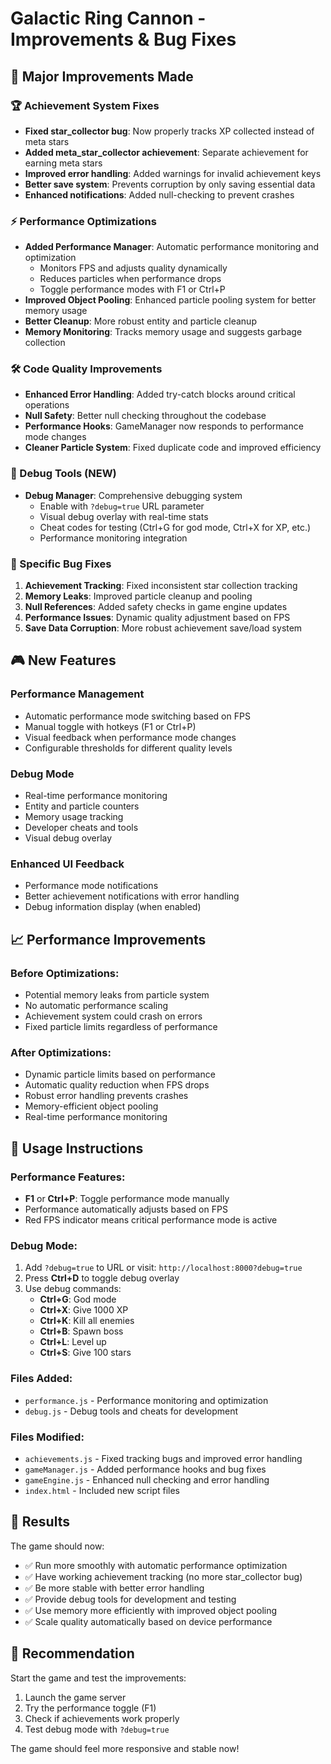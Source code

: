 # Galactic Ring Cannon - Improvements & Bug Fixes

## 🚀 Major Improvements Made

### 🏆 Achievement System Fixes
- **Fixed star_collector bug**: Now properly tracks XP collected instead of meta stars
- **Added meta_star_collector achievement**: Separate achievement for earning meta stars
- **Improved error handling**: Added warnings for invalid achievement keys
- **Better save system**: Prevents corruption by only saving essential data
- **Enhanced notifications**: Added null-checking to prevent crashes

### ⚡ Performance Optimizations
- **Added Performance Manager**: Automatic performance monitoring and optimization
  - Monitors FPS and adjusts quality dynamically
  - Reduces particles when performance drops
  - Toggle performance modes with F1 or Ctrl+P
- **Improved Object Pooling**: Enhanced particle pooling system for better memory usage
- **Better Cleanup**: More robust entity and particle cleanup
- **Memory Monitoring**: Tracks memory usage and suggests garbage collection

### 🛠️ Code Quality Improvements
- **Enhanced Error Handling**: Added try-catch blocks around critical operations
- **Null Safety**: Better null checking throughout the codebase
- **Performance Hooks**: GameManager now responds to performance mode changes
- **Cleaner Particle System**: Fixed duplicate code and improved efficiency

### 🐛 Debug Tools (NEW)
- **Debug Manager**: Comprehensive debugging system
  - Enable with `?debug=true` URL parameter
  - Visual debug overlay with real-time stats
  - Cheat codes for testing (Ctrl+G for god mode, Ctrl+X for XP, etc.)
  - Performance monitoring integration

### 🎯 Specific Bug Fixes
1. **Achievement Tracking**: Fixed inconsistent star collection tracking
2. **Memory Leaks**: Improved particle cleanup and pooling
3. **Null References**: Added safety checks in game engine updates  
4. **Performance Issues**: Dynamic quality adjustment based on FPS
5. **Save Data Corruption**: More robust achievement save/load system

## 🎮 New Features

### Performance Management
- Automatic performance mode switching based on FPS
- Manual toggle with hotkeys (F1 or Ctrl+P)
- Visual feedback when performance mode changes
- Configurable thresholds for different quality levels

### Debug Mode
- Real-time performance monitoring
- Entity and particle counters
- Memory usage tracking
- Developer cheats and tools
- Visual debug overlay

### Enhanced UI Feedback
- Performance mode notifications
- Better achievement notifications with error handling
- Debug information display (when enabled)

## 📈 Performance Improvements

### Before Optimizations:
- Potential memory leaks from particle system
- No automatic performance scaling
- Achievement system could crash on errors
- Fixed particle limits regardless of performance

### After Optimizations:
- Dynamic particle limits based on performance
- Automatic quality reduction when FPS drops
- Robust error handling prevents crashes
- Memory-efficient object pooling
- Real-time performance monitoring

## 🔧 Usage Instructions

### Performance Features:
- **F1** or **Ctrl+P**: Toggle performance mode manually
- Performance automatically adjusts based on FPS
- Red FPS indicator means critical performance mode is active

### Debug Mode:
1. Add `?debug=true` to URL or visit: `http://localhost:8000?debug=true`
2. Press **Ctrl+D** to toggle debug overlay
3. Use debug commands:
   - **Ctrl+G**: God mode
   - **Ctrl+X**: Give 1000 XP
   - **Ctrl+K**: Kill all enemies
   - **Ctrl+B**: Spawn boss
   - **Ctrl+L**: Level up
   - **Ctrl+S**: Give 100 stars

### Files Added:
- `performance.js` - Performance monitoring and optimization
- `debug.js` - Debug tools and cheats for development

### Files Modified:
- `achievements.js` - Fixed tracking bugs and improved error handling
- `gameManager.js` - Added performance hooks and bug fixes
- `gameEngine.js` - Enhanced null checking and error handling
- `index.html` - Included new script files

## 🎯 Results

The game should now:
- ✅ Run more smoothly with automatic performance optimization
- ✅ Have working achievement tracking (no more star_collector bug)
- ✅ Be more stable with better error handling
- ✅ Provide debug tools for development and testing
- ✅ Use memory more efficiently with improved object pooling
- ✅ Scale quality automatically based on device performance

## 🚀 Recommendation

Start the game and test the improvements:
1. Launch the game server
2. Try the performance toggle (F1)
3. Check if achievements work properly
4. Test debug mode with `?debug=true`

The game should feel more responsive and stable now!
